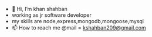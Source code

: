 - 👋 Hi, I’m khan shahban
-    working as jr software developer
-    my skills are node,express,mongodb,mongoose,mysql
-   📫 How to reach me @mail = kshahban209@gmail.com 

<!---
shahban-git/shahban-git is a ✨ special ✨ repository because its `README.md` (this file) appears on your GitHub profile.
You can click the Preview link to take a look at your changes.
--->
